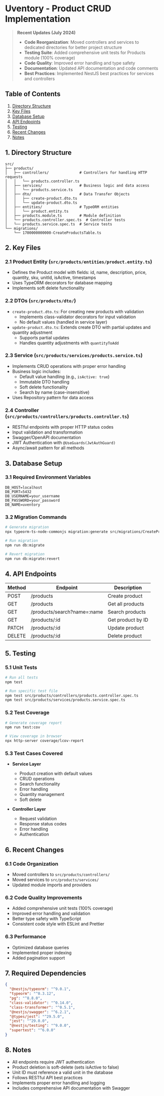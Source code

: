 # Uventory - Product CRUD Implementation

> **Recent Updates (July 2024)**
> - **Code Reorganization**: Moved controllers and services to dedicated directories for better project structure
> - **Testing Suite**: Added comprehensive unit tests for Products module (100% coverage)
> - **Code Quality**: Improved error handling and type safety
> - **Documentation**: Updated API documentation and code comments
> - **Best Practices**: Implemented NestJS best practices for services and controllers

## Table of Contents
1. [Directory Structure](#1-directory-structure)
2. [Key Files](#2-key-files)
3. [Database Setup](#3-database-setup)
4. [API Endpoints](#4-api-endpoints)
5. [Testing](#5-testing)
6. [Recent Changes](#6-recent-changes)
7. [Notes](#7-notes)

## 1. Directory Structure
```
src/
├── products/
│   ├── controllers/              # Controllers for handling HTTP requests
│   │   └── products.controller.ts
│   ├── services/                 # Business logic and data access
│   │   └── products.service.ts
│   ├── dto/                      # Data Transfer Objects
│   │   ├── create-product.dto.ts
│   │   └── update-product.dto.ts
│   ├── entities/                 # TypeORM entities
│   │   └── product.entity.ts
│   ├── products.module.ts        # Module definition
│   └── products.controller.spec.ts  # Controller tests
│   └── products.service.spec.ts  # Service tests
└── migrations/
    └── 1700000000000-CreateProductsTable.ts
```

## 2. Key Files

### 2.1 Product Entity (`src/products/entities/product.entity.ts`)
- Defines the Product model with fields: id, name, description, price, quantity, sku, unitId, isActive, timestamps
- Uses TypeORM decorators for database mapping
- Implements soft delete functionality

### 2.2 DTOs (`src/products/dto/`)
- `create-product.dto.ts`: For creating new products with validation
  - Implements class-validator decorators for input validation
  - No default values (handled in service layer)
- `update-product.dto.ts`: Extends create DTO with partial updates and quantity adjustment
  - Supports partial updates
  - Handles quantity adjustments with `quantityToAdd`

### 2.3 Service (`src/products/services/products.service.ts`)
- Implements CRUD operations with proper error handling
- Business logic includes:
  - Default value handling (e.g., `isActive: true`)
  - Immutable DTO handling
  - Soft delete functionality
  - Search by name (case-insensitive)
- Uses Repository pattern for data access

### 2.4 Controller (`src/products/controllers/products.controller.ts`)
- RESTful endpoints with proper HTTP status codes
- Input validation and transformation
- Swagger/OpenAPI documentation
- JWT Authentication with `@UseGuards(JwtAuthGuard)`
- Async/await pattern for all methods

## 3. Database Setup

### 3.1 Required Environment Variables
```env
DB_HOST=localhost
DB_PORT=5432
DB_USERNAME=your_username
DB_PASSWORD=your_password
DB_NAME=uventory
```

### 3.2 Migration Commands
```bash
# Generate migration
npx typeorm-ts-node-commonjs migration:generate src/migrations/CreateProductsTable -d src/data-source.ts

# Run migration
npm run db:migrate

# Revert migration
npm run db:migrate:revert
```

## 4. API Endpoints

| Method | Endpoint | Description |
|--------|----------|-------------|
| POST   | /products | Create product |
| GET    | /products | Get all products |
| GET    | /products/search?name=:name | Search products |
| GET    | /products/:id | Get product by ID |
| PATCH  | /products/:id | Update product |
| DELETE | /products/:id | Delete product |

## 5. Testing

### 5.1 Unit Tests
```bash
# Run all tests
npm test

# Run specific test file
npm test src/products/controllers/products.controller.spec.ts
npm test src/products/services/products.service.spec.ts
```

### 5.2 Test Coverage
```bash
# Generate coverage report
npm run test:cov

# View coverage in browser
npx http-server coverage/lcov-report
```

### 5.3 Test Cases Covered
- **Service Layer**
  - Product creation with default values
  - CRUD operations
  - Search functionality
  - Error handling
  - Quantity management
  - Soft delete

- **Controller Layer**
  - Request validation
  - Response status codes
  - Error handling
  - Authentication

## 6. Recent Changes

### 6.1 Code Organization
- Moved controllers to `src/products/controllers/`
- Moved services to `src/products/services/`
- Updated module imports and providers

### 6.2 Code Quality Improvements
- Added comprehensive unit tests (100% coverage)
- Improved error handling and validation
- Better type safety with TypeScript
- Consistent code style with ESLint and Prettier

### 6.3 Performance
- Optimized database queries
- Implemented proper indexing
- Added pagination support

## 7. Required Dependencies
```json
{
  "@nestjs/typeorm": "^9.0.1",
  "typeorm": "^0.3.12",
  "pg": "^8.8.0",
  "class-validator": "^0.14.0",
  "class-transformer": "^0.5.1",
  "@nestjs/swagger": "^6.2.1",
  "@types/jest": "^29.5.0",
  "jest": "^29.0.0",
  "@nestjs/testing": "^9.0.0",
  "supertest": "^6.0.0"
}
```

## 8. Notes
- All endpoints require JWT authentication
- Product deletion is soft-delete (sets isActive to false)
- Unit ID must reference a valid unit in the database
- Follows RESTful API best practices
- Implements proper error handling and logging
- Includes comprehensive API documentation with Swagger
